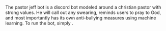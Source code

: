 The pastor jeff bot is a discord bot modeled around a christian pastor with strong values. He will call out any swearing, reminds users to pray to God, and most importantly has its own anti-bullying measures using machine learning. To run the bot, simply <bot running instructions>.
